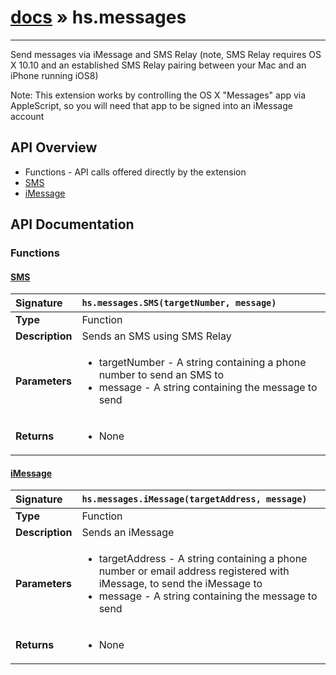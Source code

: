 # [docs](index.md) » hs.messages
---

Send messages via iMessage and SMS Relay (note, SMS Relay requires OS X 10.10 and an established SMS Relay pairing between your Mac and an iPhone running iOS8)

Note: This extension works by controlling the OS X "Messages" app via AppleScript, so you will need that app to be signed into an iMessage account

## API Overview
* Functions - API calls offered directly by the extension
 * [SMS](#sms)
 * [iMessage](#imessage)

## API Documentation

### Functions

#### [SMS](#sms)
| <span style="float: left;">**Signature**</span> | <span style="float: left;">`hs.messages.SMS(targetNumber, message)` </span>                                                          |
| -----------------------------------------------------|---------------------------------------------------------------------------------------------------------|
| **Type**                                             | Function                                                                                         |
| **Description**                                      | Sends an SMS using SMS Relay                                                                                         |
| **Parameters**                                       | <ul><li>targetNumber - A string containing a phone number to send an SMS to</li><li>message - A string containing the message to send</li></ul> |
| **Returns**                                          | <ul><li>None</li></ul>          |

#### [iMessage](#imessage)
| <span style="float: left;">**Signature**</span> | <span style="float: left;">`hs.messages.iMessage(targetAddress, message)` </span>                                                          |
| -----------------------------------------------------|---------------------------------------------------------------------------------------------------------|
| **Type**                                             | Function                                                                                         |
| **Description**                                      | Sends an iMessage                                                                                         |
| **Parameters**                                       | <ul><li>targetAddress - A string containing a phone number or email address registered with iMessage, to send the iMessage to</li><li>message - A string containing the message to send</li></ul> |
| **Returns**                                          | <ul><li>None</li></ul>          |

